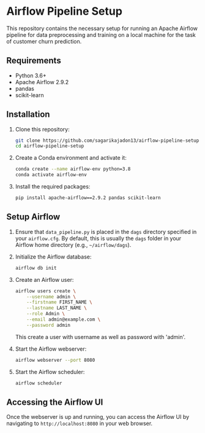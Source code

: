 # Airflow Pipeline Setup

This repository contains the necessary setup for running an Apache Airflow pipeline for data preprocessing and training on a local machine for the task of customer churn prediction.

## Requirements

- Python 3.6+
- Apache Airflow 2.9.2
- pandas
- scikit-learn

## Installation

1. Clone this repository:
    ```sh
    git clone https://github.com/sagarikajadon13/airflow-pipeline-setup.git
    cd airflow-pipeline-setup
    ```

2. Create a Conda environment and activate it:
    ```sh
    conda create --name airflow-env python=3.8
    conda activate airflow-env
    ```

3. Install the required packages:
    ```sh
    pip install apache-airflow==2.9.2 pandas scikit-learn
    ```

## Setup Airflow

1. Ensure that `data_pipeline.py` is placed in the `dags` directory specified in your `airflow.cfg`. By default, this is usually the `dags` folder in your Airflow home directory (e.g., `~/airflow/dags`).

2. Initialize the Airflow database:
    ```sh
    airflow db init
    ```

3. Create an Airflow user:
    ```sh
    airflow users create \
        --username admin \
        --firstname FIRST_NAME \
        --lastname LAST_NAME \
        --role Admin \
        --email admin@example.com \
        --password admin
    ```
    This create a user with username as well as password with 'admin'.

4. Start the Airflow webserver:
    ```sh
    airflow webserver --port 8080
    ```

5. Start the Airflow scheduler:
    ```sh
    airflow scheduler
    ```

## Accessing the Airflow UI

Once the webserver is up and running, you can access the Airflow UI by navigating to `http://localhost:8080` in your web browser.

